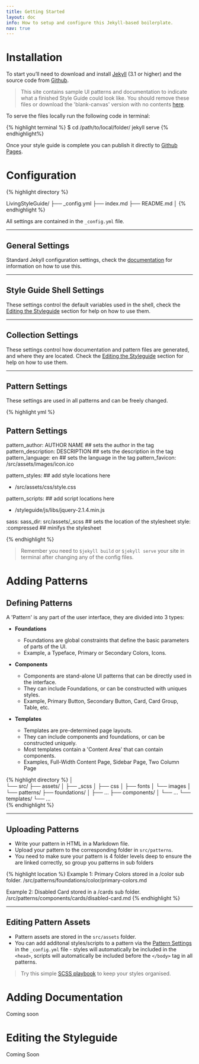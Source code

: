 ```yaml
---
title: Getting Started
layout: doc
info: How to setup and configure this Jekyll-based boilerplate.
nav: true
---
```


# Installation

To start you’ll need to download and install [Jekyll](http://jekyllrb.com/) (3.1 or higher) and the source code from [Github](https://github.com/matthewelsom/LivingStyleGuide). 


><i class="icon red" data-icon="info"></i>This site contains sample UI patterns and documentation to indicate what a finished Style Guide could look like. You should remove these files or download the 'blank-canvas' version with no contents [here](https://github.com/matthewelsom/LivingStyleGuide/tree/boilerplate).


To serve the files locally run the following code in terminal: 

{% highlight terminal %}
$ cd /path/to/local/folder/
jekyll serve
{% endhighlight%}

Once your style guide is complete you can publish it directly to [Github Pages](https://pages.github.com/).


# Configuration

{% highlight directory %}

LivingStyleGuide/
├── _config.yml
├── index.md
├── README.md
│
{% endhighlight %}

All settings are contained in the `_config.yml` file.

--- 

## General Settings

Standard Jekyll configuration settings, check the [documentation](https://jekyllrb.com/docs/configuration/) for information on how to use this. 

---

## Style Guide Shell Settings

These settings control the default variables used in the shell, check the [Editing the Styleguide](#editing-the-styleguide) section for help on how to use them.

---

## Collection Settings

These settings control how documentation and pattern files are generated, and where they are located. Check the [Editing the Styleguide](#editing-the-styleguide) section for help on how to use them.

---

## Pattern Settings

These settings are used in all patterns and can be freely changed. 

{% highlight yml %}

## Pattern Settings

pattern_author: AUTHOR NAME             ## sets the author in the <head></head> tag
pattern_description: DESCRIPTION        ## sets the description in the <head></head> tag
pattern_language: en                    ## sets the language in the <html></html> tag
pattern_favicon: /src/assets/images/icon.ico

pattern_styles:                         ## add style locations here
  - /src/assets/css/style.css
  
pattern_scripts:                        ## add script locations here
  - /styleguide/js/libs/jquery-2.1.4.min.js  

sass:
  sass_dir: src/assets/_scss            ## sets the location of the stylesheet
  style: :compressed                    ## minifys the stylesheet

{% endhighlight %}


><i class="icon red" data-icon="info"></i>Remember you need to `$jekyll build` or `$jekyll serve` your site in terminal after changing any of the config files.


# Adding Patterns

## Defining Patterns

A 'Pattern' is any part of the user interface, they are divided into 3 types:

- **Foundations**
  - Foundations are global constraints that define the basic parameters of parts of the UI.
  - Example, a Typeface, Primary or Secondary Colors, Icons. 

- **Components**
  - Components are stand-alone UI patterns that can be directly used in the interface.
  - They can include Foundations, or can be constructed with uniques styles.
  - Example, Primary Button, Secondary Button, Card, Card Group, Table, etc.
  
- **Templates**
  - Templates are pre-determined page layouts.
  - They can include components and foundations, or can be constructed uniquely. 
  - Most templates contain a 'Content Area' that can contain components.
  - Examples, Full-Width Content Page, Sidebar Page, Two Column Page 
  
  
{% highlight directory %}
│   
└── src/ 
    ├── assets/
    │   ├── _scss
    │   ├── css
    │   ├── fonts
    │   └── images
    │
    └── patterns/
        ├── foundations/
        │   ├── ...
        ├── components/
        │   └── ...
        └── templates/
            └── ...    
{% endhighlight %}

---

## Uploading Patterns

- Write your pattern in HTML in a Markdown file.
- Upload your pattern to the corresponding folder in `src/patterns`.
- You need to make sure your pattern is 4 folder levels deep to ensure the are linked correctly, so group you patterns in sub folders

{% highlight location %}
Example 1: Primary Colors stored in a /color sub folder.
/src/patterns/foundations/color/primary-colors.md

Example 2: Disabled Card stored in a /cards sub folder.
/src/patterns/components/cards/disabled-card.md
{% endhighlight %}

--- 

## Editing Pattern Assets

- Pattern assets are stored in the `src/assets` folder.
- You can add additonal styles/scripts to a pattern via the [Pattern Settings](#pattern-settings) in the `_config.yml` file - styles will automatically be included in the `<head>`, scripts will automatically be included before the `</body>` tag in all patterns.

><i class="icon red" data-icon="info"></i>Try this simple [SCSS playbook](https://matthewelsom.com/blog/simple-scss-playbook.html) to keep your styles organised.


# Adding Documentation


Coming soon


<!--
Install Jekyll, build UI components in HTML with styles and assets attached, add documentation.





Patterns and Pages are always loaded in an iframe so Styleguide styles will not interfere with your added assets.

### Design Files

- **src/html/** is used to store your HTML components and example pages. Each `pattern.html` file must start with Front Matter, this applies the `_layouts/pattern.html` template to the file, and rederes it correctly.
- **src/assets/** is used to store any JS, SCSS, CSS, Fonts, etc... that are needed to correctly render your patterns.
- **_docs/** is used to store all pattern documentation is it is important to make sure that every pattern added to the `src/html/` folder has a corresponding file with the same name inside this documentation file.
- **_layouts/pattern.html** is used to generated each pattern and page, ensure your assets are included in the usual HTML way.


4. To appear in the sidebar, each pattern/page must have a corresponding `markdown` Documentation file in the `_docs/` folder.
5. The Documentation file should contain the location of the pattern styles, the maturity of the pattern, as well as any further usability information or rules for use.
- All of the style guide pages are kept in the `_docs/` folder. 
-->

<!--
{% highlight directory %}
│
├── _docs/
│   ├── 00-branding/
│   │   ├── color.md
│   │   ├── logo.md
│   ├── 00-get-started/
│   │   ├── ...
│   ├── 01-components/
│   │   ├── ...
│   └── 02-examples/
│       └── ...
│
{% endhighlight %}
-->



# Editing the Styleguide

Coming Soon

<!--
## Includes

- Includes are snippets of code used to help generate the style guide pages. 
- They are stored in the `_includes/` folder.
- You do not need to change these files unless you are changing the function of the style guide shell

& **_layouts/** associated with the styleguide are stored here - they do not need to be edited unless you are changing the function of the styleguide shell.

{% highlight directory %}
│
├── _includes/
│   └── ...
│
{% endhighlight %}

---

## _layouts/

- All patterns are generated using the `pattern.html` file. 
- Update this file if you wish to add additonal scripts to your patterns, e.g. If your pattern requires jQuery to run you should add it here. 
- This file contains the `iframeResizer.contentWindow.min.js` script, it is required to make the pattern load correctly in the iFrame. Removing this script will break the style guide.

{% highlight directory %}
│
├── _layouts/
│   ├── pattern.html
│   └── ...
{% endhighlight %}

---

## styleguide/

- Contains all of the stylesheets and scripts required to make the styleguide work corretcly. 
- Updating these files will change the appearance and function of the style guide shell.

{% highlight directory %}
│
├── styleguide/
|   ├── _scss
│   ├── branding
│   ├── css
│   └── fonts
│  
{% endhighlight %}


---
-->


<!--Organise design styles, create code standards, and maintain a consistent user interface design across your digital product with this boilerplate living style guide.-->


<!--
This tool generates a 'Living Style Guide' for your digital product or system that tracks and documents all of the user interface (UI) patterns.  

This tool creates a 'Living Style Guide' for your digital product or system that tracks and documents all of the user interface (UI) patterns.  

You use it to generate all of the systems user interface (UI) patterns. The patterns are tracked and documented in a simple Living Style Guide.


Organise design styles, create code standards, and maintain a consistent user interface design across your digital product with this boilerplate living styleguide. Made with the power of Jekyll.


listed based on the folder in which the are added. To add a pattern add the corrresonding file to the folder. 

Remember to add a corresponding file into the _docs folder - or this will break.-->
